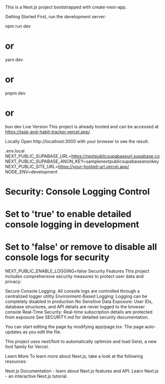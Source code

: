 This is a Next.js project bootstrapped with create-next-app.

Getting Started
First, run the development server:

npm run dev
# or
yarn dev
# or
pnpm dev
# or
bun dev
Live Version
This project is already hosted and can be accessed at https://task-and-habit-tracker.vercel.app/.

Locally
Open http://localhost:3000 with your browser to see the result.

.env.local
NEXT_PUBLIC_SUPABASE_URL=https://nextpublicsupabaseurl.supabase.co
NEXT_PUBLIC_SUPABASE_ANON_KEY=samplenextpublicsupabaseanonkey
NEXT_PUBLIC_SITE_URL=https://your-hosted-url.vercel.app/
NODE_ENV=development

# Security: Console Logging Control
# Set to 'true' to enable detailed console logging in development
# Set to 'false' or remove to disable all console logs for security
NEXT_PUBLIC_ENABLE_LOGGING=false
Security Features
This project includes comprehensive security measures to protect user data and privacy:

Secure Console Logging: All console logs are controlled through a centralized logger utility
Environment-Based Logging: Logging can be completely disabled in production
No Sensitive Data Exposure: User IDs, database structures, and API details are never logged to the browser console
Real-Time Security: Real-time subscription details are protected from exposure
See SECURITY.md for detailed security documentation.

You can start editing the page by modifying app/page.tsx. The page auto-updates as you edit the file.

This project uses next/font to automatically optimize and load Geist, a new font family for Vercel.

Learn More
To learn more about Next.js, take a look at the following resources:

Next.js Documentation - learn about Next.js features and API.
Learn Next.js - an interactive Next.js tutorial.
